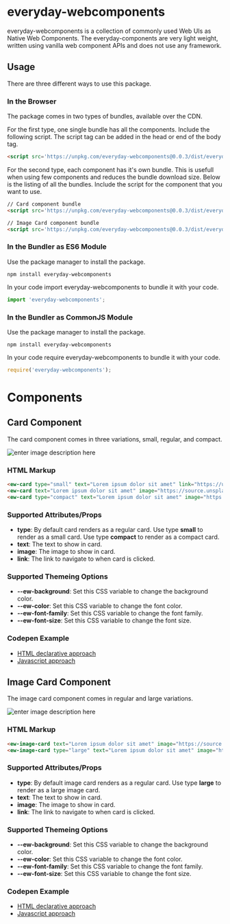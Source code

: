 # everyday-webcomponents
everyday-webcomponents is a collection of commonly used Web UIs as Native Web Components. The everyday-components are very light weight, written using vanilla web component APIs and does not use any framework.

## Usage
There are three different ways to use this package.

### In the Browser
The package comes in two types of bundles, available over the CDN.

For the first type, one single bundle has all the components. Include the following script. The script tag can be added in the head or end of the body tag.
```html
<script src='https://unpkg.com/everyday-webcomponents@0.0.3/dist/everyday-webcomponents.min.js'></script>
```
For the second type, each component has it's own bundle. This is usefull when using few components and reduces the bundle download size. Below is the listing of all the bundles. Include the script for the component that you want to use.
```html
// Card component bundle
<script src='https://unpkg.com/everyday-webcomponents@0.0.3/dist/everyday-ew-card-webcomponent.min.js'></script>

// Image Card component bundle
<script src='https://unpkg.com/everyday-webcomponents@0.0.3/dist/everyday-ew-image-card-webcomponent.min.js'></script>
```

### In the Bundler as ES6 Module
Use the package manager to install the package.

```
npm install everyday-webcomponents
```

In your code import everyday-webcomponents to bundle it with your code.

```ts
import 'everyday-webcomponents';
```

### In the Bundler as CommonJS Module
Use the package manager to install the package.

```
npm install everyday-webcomponents
```

In your code require everyday-webcomponents to bundle it with your code.

```ts
require('everyday-webcomponents');
```
# Components
## Card Component
The card component comes in three variations, small, regular, and compact.

![enter image description here](https://shekam.azureedge.net/everyday-webcomponents/image-1.png)

### HTML Markup
```html
<ew-card type="small" text="Lorem ipsum dolor sit amet" link="https://unsplash.com"></ew-card>
<ew-card text="Lorem ipsum dolor sit amet" image="https://source.unsplash.com/random/300x174" link="https://unsplash.com"></ew-card>
<ew-card type="compact" text="Lorem ipsum dolor sit amet" image="https://source.unsplash.com/random/300x174" link="https://unsplash.com"></ew-card>
```

### Supported Attributes/Props
- **type**: By default card renders as a regular card. Use type **small** to render as a small card. Use type **compact** to render as a compact card.
- **text**: The text to show in card.
- **image**: The image to show in card.
- **link**: The link to navigate to when card is clicked.

### Supported Themeing Options
- **--ew-background**: Set this CSS variable to change the background color.
- **--ew-color**: Set this CSS variable to change the font color.
- **--ew-font-family**: Set this CSS variable to change the font family.
- **--ew-font-size**: Set this CSS variable to change the font size.

### Codepen Example
- [HTML declarative approach](https://codepen.io/sheeshpaul/pen/jONddNN)
- [Javascript approach](https://codepen.io/sheeshpaul/pen/qBWGXzO)

## Image Card Component
The image card component comes in regular and large variations.

![enter image description here](https://shekam.azureedge.net/everyday-webcomponents/image-2.png)

### HTML Markup
```html
<ew-image-card text="Lorem ipsum dolor sit amet" image="https://source.unsplash.com/random/200x150" link="https://unsplash.com"></ew-image-card>
<ew-image-card type="large" text="Lorem ipsum dolor sit amet" image="https://source.unsplash.com/random/620x350" link="https://unsplash.com"></ew-image-card>
```

### Supported Attributes/Props
- **type**: By default image card renders as a regular card. Use type **large** to render as a large image card.
- **text**: The text to show in card.
- **image**: The image to show in card.
- **link**: The link to navigate to when card is clicked.

### Supported Themeing Options
- **--ew-background**: Set this CSS variable to change the background color.
- **--ew-color**: Set this CSS variable to change the font color.
- **--ew-font-family**: Set this CSS variable to change the font family.
- **--ew-font-size**: Set this CSS variable to change the font size.

### Codepen Example
- [HTML declarative approach](https://codepen.io/sheeshpaul/pen/yLLLaMO)
- [Javascript approach](https://codepen.io/sheeshpaul/pen/ExxxgWX)